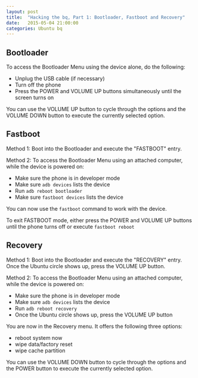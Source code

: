 ```yaml
---
layout: post
title:  "Hacking the bq, Part 1: Bootloader, Fastboot and Recovery"
date:   2015-05-04 21:00:00
categories: Ubuntu bq
---
```


## Bootloader

To access the Bootloader Menu using the device alone, do the following:

* Unplug the USB cable (if necessary)
* Turn off the phone
* Press the POWER and VOLUME UP buttons simultaneously until the screen turns on

You can use the VOLUME UP button to cycle through the options and the VOLUME DOWN button to execute the currently selected option.


## Fastboot

Method 1: Boot into the Bootloader and execute the "FASTBOOT" entry.

Method 2: To access the Bootloader Menu using an attached computer, while the device is powered on:

* Make sure the phone is in developer mode
* Make sure `adb devices` lists the device
* Run `adb reboot bootloader`
* Make sure `fastboot devices` lists the device

You can now use the `fastboot` command to work with the device.

To exit FASTBOOT mode, either press the POWER and VOLUME UP buttons until the phone turns off or execute `fastboot reboot`


## Recovery

Method 1: Boot into the Bootloader and execute the "RECOVERY" entry. Once the Ubuntu circle shows up, press the VOLUME UP button.

Method 2: To access the Bootloader Menu using an attached computer, while the device is powered on:

* Make sure the phone is in developer mode
* Make sure `adb devices` lists the device
* Run `adb reboot recovery`
* Once the Ubuntu circle shows up, press the VOLUME UP button

You are now in the Recovery menu. It offers the following three options:

* reboot system now
* wipe data/factory reset
* wipe cache partition

You can use the VOLUME DOWN button to cycle through the options and the POWER button to execute the currently selected option.
